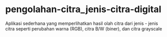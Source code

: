 # pengolahan-citra_jenis-citra-digital
Aplikasi sederhana yang memperlihatkan hasil olah citra dari jenis - jenis citra seperti perubahan warna (RGB), citra B/W (biner), dan citra grayscale
